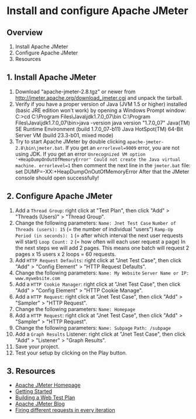 # Install and configure Apache JMeter

## Overview

1. Install Apache JMeter
2. Configure Apache JMeter
3. Resources

## 1. Install Apache JMeter
1. Download "apache-jmeter-2.8.tgz" or newer from http://jmeter.apache.org/download_jmeter.cgi and unpack the tarball.
2. Verify if you have a proper version of Java (JVM 1.5 or higher) installed (basic JRE edition won't work) by opening a Windows Prompt window:
	C:\>cd C:\Program Files\Java\jdk1.7.0_07\bin
	C:\Program Files\Java\jdk1.7.0_07\bin>java -version
	java version "1.7.0_07"
	Java(TM) SE Runtime Environment (build 1.7.0_07-b11)
	Java HotSpot(TM) 64-Bit Server VM (build 23.3-b01, mixed mode)
3. Try to start Apache JMeter by double clicking `apache-jmeter-2.8\bin\jmeter.bat`. If you get an `errorlevel=9009` error, you are not using JDK. If you get an error `Unrecognized VM option '+HeapDumpOnOutOfMemoryError' Could not create the Java virtual machine. errorlevel=1` then comment the next line in the `jmeter.bat` file:
	set DUMP=-XX:+HeapDumpOnOutOfMemoryError
After that the JMeter console should open successfully!

## 2. Configure Apache JMeter
1. Add a `Thread Group`: right click at "Test Plan", then click "Add" > "Threads (Users)" > "Thread Group".
2. Change the following parameters:
	`Name: Jnet Test Case`
	`Number of Threads (users): 15` (= the number of individual "users")
	`Ramp-Up Period (in seconds): 1` (= after which interval the next user requests will start)
	`Loop Count: 2` (= how often will each user request a page)
In the next steps we will add 2 pages. This means one batch will request 2 pages x 15 users x 2 loops = 60 requests.
3. Add `HTTP Request Defaults`: right click at "Jnet Test Case", then click "Add" > "Config Element" > "HTTP Request Defaults".
4. Change the following parameters:
	`Name: My Website`
	`Server Name or IP: www.mywebsite.com`
5. Add a `HTTP Cookie Manager`: right click at "Jnet Test Case", then click "Add" > "Config Element" > "HTTP Cookie Manage".
6. Add a `HTTP Request`: right click at "Jnet Test Case", then click "Add" > "Sampler" > "HTTP Request".
7. Change the following parameters:
	`Name: Homepage`
8. Add a `HTTP Request`: right click at "Jnet Test Case", then click "Add" > "Sampler" > "HTTP Request".
9. Change the following parameters:
	`Name: Subpage`
	`Path: /subpage`
10. Add a `Graph Results` Listener: right click at "Jnet Test Case", then click "Add" > "Listener" > "Graph Results".
11. Save your project.
11. Test your setup by clicking on the Play button.

## 3. Resources
* [Apache JMeter Homepage](http://jmeter.apache.org)
* [Getting Started](http://jmeter.apache.org/usermanual/get-started.html)
* [Building a Web Test Plan](http://jmeter.apache.org/usermanual/build-web-test-plan.html)
* [Apache JMeter Blog](http://apache-jmeter.blogspot.be/)
* [Firing different requests in every iteration](http://stackoverflow.com/questions/8335649/jmeter-firing-different-requests-in-every-iteration)
